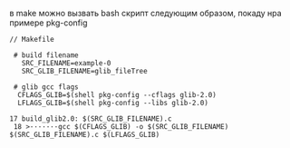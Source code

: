 в make можно вызвать bash скрипт следующим образом, покаду нра примере pkg-config
```
// Makefile

 # build filename
   SRC_FILENAME=example-0
   SRC_GLIB_FILENAME=glib_fileTree
  
 # glib gcc flags
  CFLAGS_GLIB=$(shell pkg-config --cflags glib-2.0)
  LFLAGS_GLIB=$(shell pkg-config --libs glib-2.0)

17 build_glib2.0: $(SRC_GLIB_FILENAME).c
 18 >·······gcc $(CFLAGS_GLIB) -o $(SRC_GLIB_FILENAME) $(SRC_GLIB_FILENAME).c $(LFLAGS_GLIB)
```
